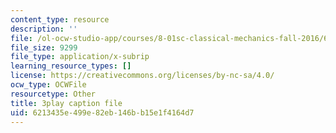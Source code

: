 ```yaml
---
content_type: resource
description: ''
file: /ol-ocw-studio-app/courses/8-01sc-classical-mechanics-fall-2016/6213435e499e82eb146bb15e1f4164d7_nWaoEjE8a8M.srt
file_size: 9299
file_type: application/x-subrip
learning_resource_types: []
license: https://creativecommons.org/licenses/by-nc-sa/4.0/
ocw_type: OCWFile
resourcetype: Other
title: 3play caption file
uid: 6213435e-499e-82eb-146b-b15e1f4164d7
---
```

